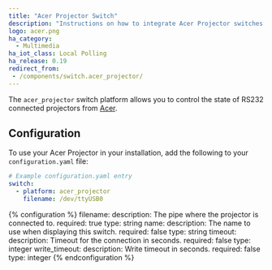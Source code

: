 ```yaml
---
title: "Acer Projector Switch"
description: "Instructions on how to integrate Acer Projector switches into Home Assistant."
logo: acer.png
ha_category:
  - Multimedia
ha_iot_class: Local Polling
ha_release: 0.19
redirect_from:
 - /components/switch.acer_projector/
---
```


The `acer_projector` switch platform allows you to control the state of RS232 connected projectors from [Acer](http://www.acer.com).

## Configuration

To use your Acer Projector in your installation, add the following to your `configuration.yaml` file:

```yaml
# Example configuration.yaml entry
switch:
  - platform: acer_projector
    filename: /dev/ttyUSB0
```

{% configuration %}
filename:
  description: The pipe where the projector is connected to.
  required: true
  type: string
name:
  description: The name to use when displaying this switch.
  required: false
  type: string
timeout:
  description: Timeout for the connection in seconds.
  required: false
  type: integer
write_timeout:
  description: Write timeout in seconds.
  required: false
  type: integer
{% endconfiguration %}
